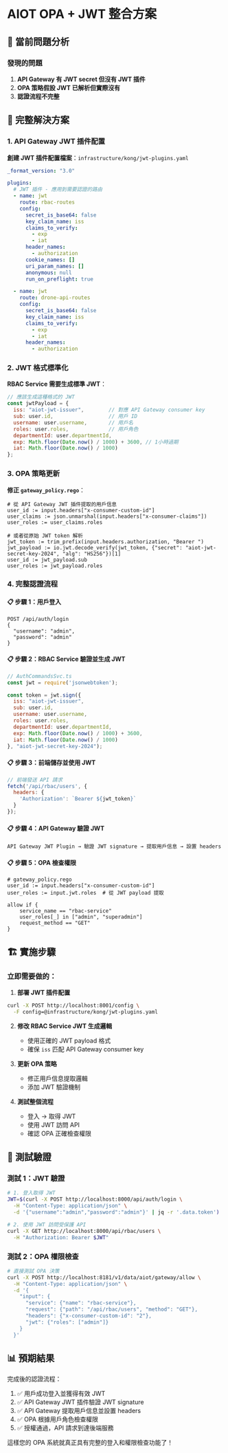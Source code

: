# AIOT OPA + JWT 整合方案

## 🚨 當前問題分析

### 發現的問題
1. **API Gateway 有 JWT secret 但沒有 JWT 插件**
2. **OPA 策略假設 JWT 已解析但實際沒有**
3. **認證流程不完整**

## 🔧 完整解決方案

### 1. API Gateway JWT 插件配置

**創建 JWT 插件配置檔案**：`infrastructure/kong/jwt-plugins.yaml`

```yaml
_format_version: "3.0"

plugins:
  # JWT 插件 - 應用到需要認證的路由
  - name: jwt
    route: rbac-routes
    config:
      secret_is_base64: false
      key_claim_name: iss
      claims_to_verify:
        - exp
        - iat
      header_names:
        - authorization
      cookie_names: []
      uri_param_names: []
      anonymous: null
      run_on_preflight: true

  - name: jwt
    route: drone-api-routes
    config:
      secret_is_base64: false
      key_claim_name: iss
      claims_to_verify:
        - exp
        - iat
      header_names:
        - authorization
```

### 2. JWT 格式標準化

**RBAC Service 需要生成標準 JWT**：

```javascript
// 應該生成這種格式的 JWT
const jwtPayload = {
  iss: "aiot-jwt-issuer",        // 對應 API Gateway consumer key
  sub: user.id,                  // 用戶 ID
  username: user.username,       // 用戶名
  roles: user.roles,             // 用戶角色
  departmentId: user.departmentId,
  exp: Math.floor(Date.now() / 1000) + 3600, // 1小時過期
  iat: Math.floor(Date.now() / 1000)
};
```

### 3. OPA 策略更新

**修正 `gateway_policy.rego`**：

```rego
# 從 API Gateway JWT 插件提取的用戶信息
user_id := input.headers["x-consumer-custom-id"]
user_claims := json.unmarshal(input.headers["x-consumer-claims"])
user_roles := user_claims.roles

# 或者從原始 JWT token 解析
jwt_token := trim_prefix(input.headers.authorization, "Bearer ")
jwt_payload := io.jwt.decode_verify(jwt_token, {"secret": "aiot-jwt-secret-key-2024", "alg": "HS256"})[1]
user_id := jwt_payload.sub
user_roles := jwt_payload.roles
```

### 4. 完整認證流程

#### 📋 步驟 1：用戶登入
```
POST /api/auth/login
{
  "username": "admin",
  "password": "admin"
}
```

#### 📋 步驟 2：RBAC Service 驗證並生成 JWT
```javascript
// AuthCommandsSvc.ts
const jwt = require('jsonwebtoken');

const token = jwt.sign({
  iss: "aiot-jwt-issuer",
  sub: user.id,
  username: user.username,
  roles: user.roles,
  departmentId: user.departmentId,
  exp: Math.floor(Date.now() / 1000) + 3600,
  iat: Math.floor(Date.now() / 1000)
}, "aiot-jwt-secret-key-2024");
```

#### 📋 步驟 3：前端儲存並使用 JWT
```javascript
// 前端發送 API 請求
fetch('/api/rbac/users', {
  headers: {
    'Authorization': `Bearer ${jwt_token}`
  }
});
```

#### 📋 步驟 4：API Gateway 驗證 JWT
```
API Gateway JWT Plugin → 驗證 JWT signature → 提取用戶信息 → 設置 headers
```

#### 📋 步驟 5：OPA 檢查權限
```rego
# gateway_policy.rego
user_id := input.headers["x-consumer-custom-id"]
user_roles := input.jwt.roles  # 從 JWT payload 提取

allow if {
    service_name == "rbac-service"
    user_roles[_] in ["admin", "superadmin"]
    request_method == "GET"
}
```

## 🏗️ 實施步驟

### 立即需要做的：

1. **部署 JWT 插件配置**
```bash
curl -X POST http://localhost:8001/config \
  -F config=@infrastructure/kong/jwt-plugins.yaml
```

2. **修改 RBAC Service JWT 生成邏輯**
   - 使用正確的 JWT payload 格式
   - 確保 `iss` 匹配 API Gateway consumer key

3. **更新 OPA 策略**
   - 修正用戶信息提取邏輯
   - 添加 JWT 驗證機制

4. **測試整個流程**
   - 登入 → 取得 JWT
   - 使用 JWT 訪問 API
   - 確認 OPA 正確檢查權限

## 🧪 測試驗證

### 測試 1：JWT 驗證
```bash
# 1. 登入取得 JWT
JWT=$(curl -X POST http://localhost:8000/api/auth/login \
  -H "Content-Type: application/json" \
  -d '{"username":"admin","password":"admin"}' | jq -r '.data.token')

# 2. 使用 JWT 訪問受保護 API
curl -X GET http://localhost:8000/api/rbac/users \
  -H "Authorization: Bearer $JWT"
```

### 測試 2：OPA 權限檢查
```bash
# 直接測試 OPA 決策
curl -X POST http://localhost:8181/v1/data/aiot/gateway/allow \
  -H "Content-Type: application/json" \
  -d '{
    "input": {
      "service": {"name": "rbac-service"},
      "request": {"path": "/api/rbac/users", "method": "GET"},
      "headers": {"x-consumer-custom-id": "2"},
      "jwt": {"roles": ["admin"]}
    }
  }'
```

## 📊 預期結果

完成後的認證流程：
1. ✅ 用戶成功登入並獲得有效 JWT
2. ✅ API Gateway JWT 插件驗證 JWT signature
3. ✅ API Gateway 提取用戶信息並設置 headers
4. ✅ OPA 根據用戶角色檢查權限
5. ✅ 授權通過，API 請求到達後端服務

這樣您的 OPA 系統就真正具有完整的登入和權限檢查功能了！